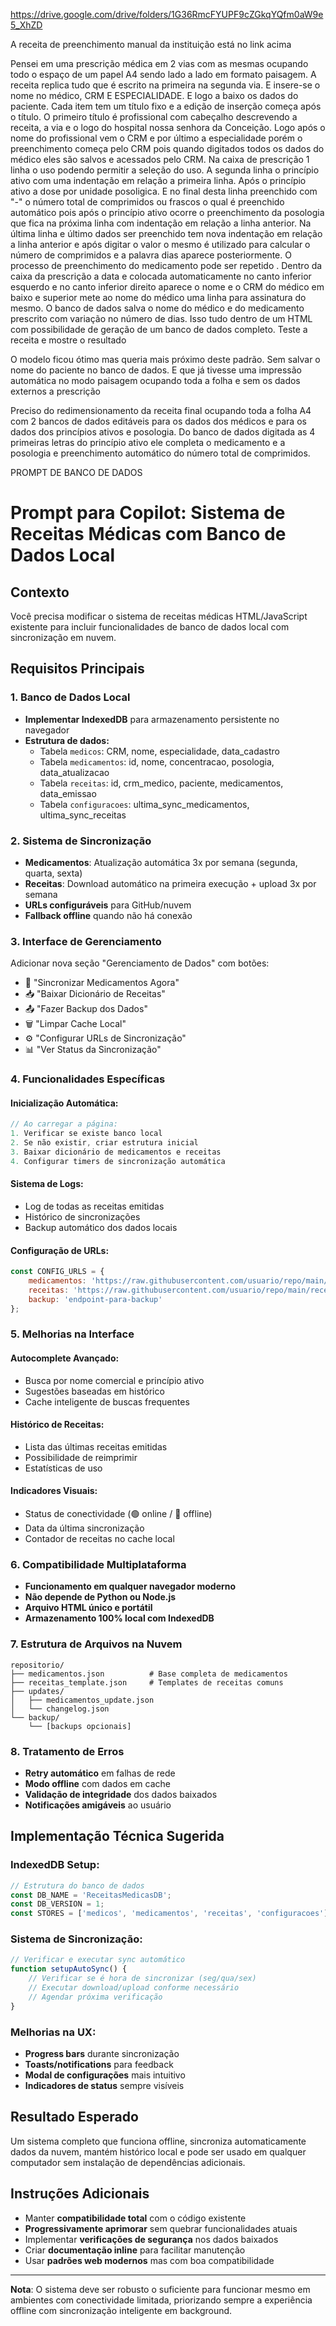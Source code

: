 https://drive.google.com/drive/folders/1G36RmcFYUPF9cZGkqYQfm0aW9e5_XhZD

A receita de preenchimento manual da instituição está no link acima 

Pensei em uma prescrição médica em 2 vias com as mesmas ocupando todo o espaço de um papel A4 sendo lado a lado em formato paisagem. A receita replica tudo que é escrito na primeira na segunda via. E insere-se o nome no médico, CRM E ESPECIALIDADE. E logo a baixo os dados do paciente. Cada item tem um título fixo e a edição de inserção começa após o título. O primeiro título é profissional com cabeçalho descrevendo a receita, a via e o logo do hospital nossa senhora da Conceição. Logo após o nome do profissional vem o CRM e por último a especialidade porém o preenchimento começa pelo CRM pois quando digitados todos os dados do médico eles são salvos e acessados pelo CRM. Na caixa de prescrição 1 linha o uso podendo permitir a seleção do uso.
A segunda linha o princípio ativo com uma indentação em relação a primeira linha. Após o princípio ativo a dose por unidade posoligica. E no final desta linha preenchido com "-" o número total de comprimidos ou frascos o qual é preenchido automático pois após o princípio ativo ocorre o preenchimento da posologia que fica na próxima linha com indentação em relação a linha anterior.
Na última linha e último dados ser preenchido tem nova indentação em relação a linha anterior e após digitar o valor o mesmo é utilizado para calcular o número de comprimidos e a palavra dias aparece posteriormente. O processo de preenchimento do medicamento pode ser repetido .
Dentro da caixa da prescrição a data e colocada automaticamente no canto inferior esquerdo e no canto inferior direito aparece o nome e o CRM do médico em baixo e superior mete ao nome do médico uma linha para assinatura do mesmo.
O banco de dados salva o nome do médico e do medicamento prescrito com variação no número de dias. Isso tudo dentro de um HTML com possibilidade de geração de um banco de dados completo. Teste a receita e mostre o resultado

O modelo ficou ótimo mas queria mais próximo deste padrão. Sem salvar o nome do paciente no banco de dados. E que já tivesse uma impressão automática no modo paisagem ocupando toda a folha e sem os dados externos a prescrição


Preciso do redimensionamento da receita final ocupando toda a folha A4 com 2 bancos de dados editáveis para os dados dos médicos e para os dados dos princípios ativos e posologia. Do banco de dados digitada as 4 primeiras letras do princípio ativo ele completa o medicamento e a posologia e preenchimento automático do número total de comprimidos.



PROMPT  DE BANCO DE DADOS

# Prompt para Copilot: Sistema de Receitas Médicas com Banco de Dados Local

## Contexto
Você precisa modificar o sistema de receitas médicas HTML/JavaScript existente para incluir funcionalidades de banco de dados local com sincronização em nuvem.

## Requisitos Principais

### 1. Banco de Dados Local
- **Implementar IndexedDB** para armazenamento persistente no navegador
- **Estrutura de dados:**
  - Tabela `medicos`: CRM, nome, especialidade, data_cadastro
  - Tabela `medicamentos`: id, nome, concentracao, posologia, data_atualizacao
  - Tabela `receitas`: id, crm_medico, paciente, medicamentos, data_emissao
  - Tabela `configuracoes`: ultima_sync_medicamentos, ultima_sync_receitas

### 2. Sistema de Sincronização
- **Medicamentos**: Atualização automática 3x por semana (segunda, quarta, sexta)
- **Receitas**: Download automático na primeira execução + upload 3x por semana
- **URLs configuráveis** para GitHub/nuvem
- **Fallback offline** quando não há conexão

### 3. Interface de Gerenciamento
Adicionar nova seção "Gerenciamento de Dados" com botões:
- 🔄 "Sincronizar Medicamentos Agora"
- 📥 "Baixar Dicionário de Receitas"
- 📤 "Fazer Backup dos Dados"
- 🗑️ "Limpar Cache Local"
- ⚙️ "Configurar URLs de Sincronização"
- 📊 "Ver Status da Sincronização"

### 4. Funcionalidades Específicas

#### Inicialização Automática:
```javascript
// Ao carregar a página:
1. Verificar se existe banco local
2. Se não existir, criar estrutura inicial
3. Baixar dicionário de medicamentos e receitas
4. Configurar timers de sincronização automática
```

#### Sistema de Logs:
- Log de todas as receitas emitidas
- Histórico de sincronizações
- Backup automático dos dados locais

#### Configuração de URLs:
```javascript
const CONFIG_URLS = {
    medicamentos: 'https://raw.githubusercontent.com/usuario/repo/main/medicamentos.json',
    receitas: 'https://raw.githubusercontent.com/usuario/repo/main/receitas_template.json',
    backup: 'endpoint-para-backup'
};
```

### 5. Melhorias na Interface

#### Autocomplete Avançado:
- Busca por nome comercial e princípio ativo
- Sugestões baseadas em histórico
- Cache inteligente de buscas frequentes

#### Histórico de Receitas:
- Lista das últimas receitas emitidas
- Possibilidade de reimprimir
- Estatísticas de uso

#### Indicadores Visuais:
- Status de conectividade (🟢 online / 🔴 offline)
- Data da última sincronização
- Contador de receitas no cache local

### 6. Compatibilidade Multiplataforma
- **Funcionamento em qualquer navegador moderno**
- **Não depende de Python ou Node.js**
- **Arquivo HTML único e portátil**
- **Armazenamento 100% local com IndexedDB**

### 7. Estrutura de Arquivos na Nuvem
```
repositorio/
├── medicamentos.json          # Base completa de medicamentos
├── receitas_template.json     # Templates de receitas comuns
├── updates/
│   ├── medicamentos_update.json
│   └── changelog.json
└── backup/
    └── [backups opcionais]
```

### 8. Tratamento de Erros
- **Retry automático** em falhas de rede
- **Modo offline** com dados em cache
- **Validação de integridade** dos dados baixados
- **Notificações amigáveis** ao usuário

## Implementação Técnica Sugerida

### IndexedDB Setup:
```javascript
// Estrutura do banco de dados
const DB_NAME = 'ReceitasMedicasDB';
const DB_VERSION = 1;
const STORES = ['medicos', 'medicamentos', 'receitas', 'configuracoes'];
```

### Sistema de Sincronização:
```javascript
// Verificar e executar sync automático
function setupAutoSync() {
    // Verificar se é hora de sincronizar (seg/qua/sex)
    // Executar download/upload conforme necessário
    // Agendar próxima verificação
}
```

### Melhorias na UX:
- **Progress bars** durante sincronização
- **Toasts/notifications** para feedback
- **Modal de configurações** mais intuitivo
- **Indicadores de status** sempre visíveis

## Resultado Esperado
Um sistema completo que funciona offline, sincroniza automaticamente dados da nuvem, mantém histórico local e pode ser usado em qualquer computador sem instalação de dependências adicionais.

## Instruções Adicionais
- Manter **compatibilidade total** com o código existente
- **Progressivamente aprimorar** sem quebrar funcionalidades atuais
- Implementar **verificações de segurança** nos dados baixados
- Criar **documentação inline** para facilitar manutenção
- Usar **padrões web modernos** mas com boa compatibilidade

---

**Nota**: O sistema deve ser robusto o suficiente para funcionar mesmo em ambientes com conectividade limitada, priorizando sempre a experiência offline com sincronização inteligente em background.
